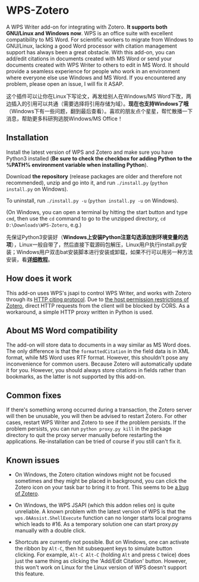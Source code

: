 # WPS-Zotero

A WPS Writer add-on for integrating with Zotero. **It supports both GNU/Linux and Windows now**. WPS is an office suite with excellent compatibility to MS Word. For scientific workers to migrate from Windows to GNU/Linux, lacking a good Word processor with citation management support has always been a great obstacle. With this add-on, you can add/edit citations in documents created with MS Word or send your documents created with WPS Writer to others to edit in MS Word. It should provide a seamless experience for people who work in an environment where everyone else use Windows and MS Word. If you encountered any problem, please open an issue, I will fix it ASAP.

这个插件可以让你在Linux下写论文，再发给别人在Windows/MS Word下改，两边插入的引用可以共通（需要选择将引用存储为域）。**现在也支持Windows了哦**（Windows下有一些问题，翻到最后查看）。喜欢的朋友点个星星，帮忙散播一下消息，帮助更多科研狗逃脱Windows/MS Office！

## Installation

Install the latest version of WPS and Zotero and make sure you have Python3 installed (**Be sure to check the checkbox for adding Python to the %PATH% environment variable when installing Python**).

Download **the repository** (release packages are older and therefore not recommended), unzip and go into it, and run `./install.py` (`python install.py` on Windows).

To uninstall, run `./install.py -u` (`python install.py -u` on Windows).

(On Windows, you can open a terminal by hitting the start button and type `cmd`, then use the `cd` command to go to the unzipped directory, `cd D:\Downloads\WPS-Zotero`, e.g.)

先保证Python3安装好（**Windows上安装Python注意勾选添加到环境变量的选项**），Linux一般自带了，然后直接下载源码包解压，Linux用户执行install.py安装；Windows用户双击bat安装脚本进行安装或卸载，如果不行可以用另一种方法安装，看[**详细教程**](https://www.cnblogs.com/tkwblog/articles/17705935.html)。

## How does it work

This add-on uses WPS's jsapi to control WPS Writer, and works with Zotero through its [HTTP citing protocol](https://www.zotero.org/support/dev/client_coding/http_integration_protocol). Due to [the host permission restrictions of Zotero](https://groups.google.com/g/zotero-dev/c/MjWzJxaVoSs), direct HTTP requests from the client will be blocked by CORS. As a workaround, a simple HTTP proxy written in Python is used.

## About MS Word compatibility

The add-on will store data to documents in a way similar as MS Word does. The only difference is that the `formattedCitation` in the field data is in XML format, while MS Word uses RTF format. However, this shouldn't pose any inconvenience for common users. Because Zotero will automatically update it for you. However, you should always store citations in fields rather than bookmarks, as the latter is not supported by this add-on.

## Common fixes

If there's something wrong occurred during a transaction, the Zotero server will then be unusable, you will then be advised to restart Zotero. For other cases, restart WPS Writer and Zotero to see if the problem persists. If the problem persists, you can run `python proxy.py kill` in the package directory to quit the proxy server manually before restarting the applications. Re-installation can be tried of course if you still can't fix it.

## Known issues

- On Windows, the Zotero citation windows might not be focused sometimes and they might be placed in background, you can click the Zotero icon on your task bar to bring it to front. This seems to be [a bug of Zotero](https://github.com/zotero/zotero-libreoffice-integration/issues/41).

- On Windows, the WPS JSAPI (which this addon relies on) is quite unreliable. A known problem with the latest version of WPS is that the `wps.OAAssist.ShellExecute` function can no longer starts local programs which leads to #16. As a temporary solution one can start proxy.py manually with a double click.

- Shortcuts are currently not possible. But on Windows, one can activate the ribbon by `Alt-C`, then hit subsequent keys to simulate button clicking. For example, `Alt-C Alt-C` (holding `Alt` and press `C` twice) does just the same thing as clicking the 'Add/Edit Citation' button. However, this won't work on Linux for the Linux version of WPS doesn't support this feature.
